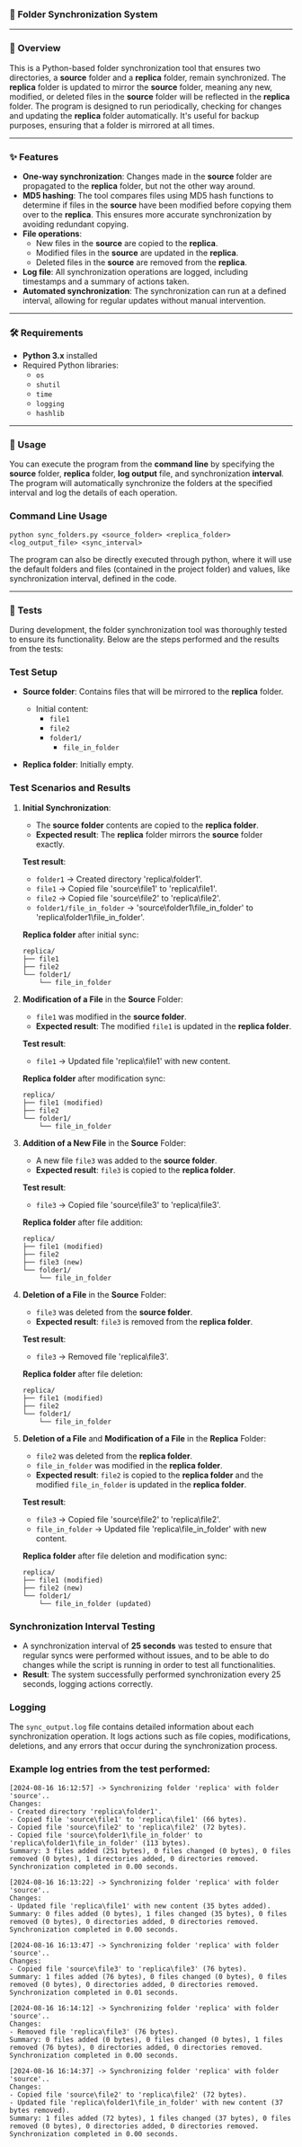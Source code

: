 ### 📁 Folder Synchronization System

---

### 📖 Overview

This is a Python-based folder synchronization tool that ensures two directories, a **source** folder and a **replica** folder, remain synchronized. 
The **replica** folder is updated to mirror the **source** folder, meaning any new, modified, or deleted files in the **source** folder will be reflected in the **replica** folder.
The program is designed to run periodically, checking for changes and updating the **replica** folder automatically. 
It's useful for backup purposes, ensuring that a folder is mirrored at all times.

---

### ✨ Features

- **One-way synchronization**: Changes made in the **source** folder are propagated to the **replica** folder, but not the other way around.
- **MD5 hashing**: The tool compares files using MD5 hash functions to determine if files in the **source** have been modified before copying them over to the **replica**. This ensures more accurate synchronization by avoiding redundant copying.
- **File operations**: 
  - New files in the **source** are copied to the **replica**.
  - Modified files in the **source** are updated in the **replica**.
  - Deleted files in the **source** are removed from the **replica**.
- **Log file**: All synchronization operations are logged, including timestamps and a summary of actions taken.
- **Automated synchronization**: The synchronization can run at a defined interval, allowing for regular updates without manual intervention.

---

### 🛠️ Requirements

- **Python 3.x** installed
- Required Python libraries:
  - `os`
  - `shutil`
  - `time`
  - `logging`
  - `hashlib`

---

### 🚀 Usage

You can execute the program from the **command line** by specifying the **source** folder, **replica** folder, **log output** file, and synchronization **interval**. 
The program will automatically synchronize the folders at the specified interval and log the details of each operation.

### Command Line Usage

```
python sync_folders.py <source_folder> <replica_folder> <log_output_file> <sync_interval>
```

The program can also be directly executed through python, where it will use the default folders and files (contained in the project folder) and values, like synchronization interval, defined in the code.

---

### 🧪 Tests

During development, the folder synchronization tool was thoroughly tested to ensure its functionality. Below are the steps performed and the results from the tests:

### Test Setup

- **Source folder**: Contains files that will be mirrored to the **replica** folder.
  - Initial content: 
    - `file1`
    - `file2`
    - `folder1/`
      - `file_in_folder`
  
- **Replica folder**: Initially empty.

### Test Scenarios and Results

1. **Initial Synchronization**:
    - The **source folder** contents are copied to the **replica folder**.
    - **Expected result**: The **replica** folder mirrors the **source** folder exactly.

    **Test result**:
    - `folder1` → Created directory 'replica\folder1'.
    - `file1` → Copied file 'source\file1' to 'replica\file1'.
    - `file2` → Copied file 'source\file2' to 'replica\file2'.
    - `folder1/file_in_folder` → 'source\folder1\file_in_folder' to 'replica\folder1\file_in_folder'.
    
    **Replica folder** after initial sync:
    ```
    replica/
    ├── file1
    ├── file2
    └── folder1/
        └── file_in_folder
    ```

2. **Modification of a File** in the **Source** Folder:
    - `file1` was modified in the **source folder**.
    - **Expected result**: The modified `file1` is updated in the **replica folder**.

    **Test result**:
    - `file1` → Updated file 'replica\file1' with new content.
    
    **Replica folder** after modification sync:
    ```
    replica/
    ├── file1 (modified)
    ├── file2
    └── folder1/
        └── file_in_folder
    ```

3. **Addition of a New File** in the **Source** Folder:
    - A new file `file3` was added to the **source folder**.
    - **Expected result**: `file3` is copied to the **replica folder**.

    **Test result**:
    - `file3` → Copied file 'source\file3' to 'replica\file3'.
    
    **Replica folder** after file addition:
    ```
    replica/
    ├── file1 (modified)
    ├── file2
    ├── file3 (new)
    └── folder1/
        └── file_in_folder
    ```

4. **Deletion of a File** in the **Source** Folder:
    - `file3` was deleted from the **source folder**.
    - **Expected result**: `file3` is removed from the **replica folder**.

    **Test result**:
    - `file3` → Removed file 'replica\file3'.
    
    **Replica folder** after file deletion:
    ```
    replica/
    ├── file1 (modified)
    ├── file2
    └── folder1/
        └── file_in_folder
    ```

5. **Deletion of a File** and **Modification of a File** in the **Replica** Folder:
    - `file2` was deleted from the **replica folder**.
    - `file_in_folder` was modified in the **replica folder**.
    - **Expected result**: `file2` is copied to the **replica folder** and the modified `file_in_folder` is updated in the **replica folder**.

    **Test result**:
    - `file3` → Copied file 'source\file2' to 'replica\file2'.
    - `file_in_folder` → Updated file 'replica\file_in_folder' with new content.
    
    **Replica folder** after file deletion and modification sync:
    ```
    replica/
    ├── file1 (modified)
    ├── file2 (new)
    └── folder1/
        └── file_in_folder (updated)
    ```

### Synchronization Interval Testing

- A synchronization interval of **25 seconds** was tested to ensure that regular syncs were performed without issues, and to be able to do changes while the script is running in order to test all functionalities.
- **Result**: The system successfully performed synchronization every 25 seconds, logging actions correctly.

### Logging

The `sync_output.log` file contains detailed information about each synchronization operation. It logs actions such as file copies, modifications, deletions, and any errors that occur during the synchronization process.

### Example log entries from the test performed:

```
[2024-08-16 16:12:57] -> Synchronizing folder 'replica' with folder 'source'..
Changes:
- Created directory 'replica\folder1'.
- Copied file 'source\file1' to 'replica\file1' (66 bytes).
- Copied file 'source\file2' to 'replica\file2' (72 bytes).
- Copied file 'source\folder1\file_in_folder' to 'replica\folder1\file_in_folder' (113 bytes).
Summary: 3 files added (251 bytes), 0 files changed (0 bytes), 0 files removed (0 bytes), 1 directories added, 0 directories removed.
Synchronization completed in 0.00 seconds.

[2024-08-16 16:13:22] -> Synchronizing folder 'replica' with folder 'source'..
Changes:
- Updated file 'replica\file1' with new content (35 bytes added).
Summary: 0 files added (0 bytes), 1 files changed (35 bytes), 0 files removed (0 bytes), 0 directories added, 0 directories removed.
Synchronization completed in 0.00 seconds.

[2024-08-16 16:13:47] -> Synchronizing folder 'replica' with folder 'source'..
Changes:
- Copied file 'source\file3' to 'replica\file3' (76 bytes).
Summary: 1 files added (76 bytes), 0 files changed (0 bytes), 0 files removed (0 bytes), 0 directories added, 0 directories removed.
Synchronization completed in 0.01 seconds.

[2024-08-16 16:14:12] -> Synchronizing folder 'replica' with folder 'source'..
Changes:
- Removed file 'replica\file3' (76 bytes).
Summary: 0 files added (0 bytes), 0 files changed (0 bytes), 1 files removed (76 bytes), 0 directories added, 0 directories removed.
Synchronization completed in 0.00 seconds.

[2024-08-16 16:14:37] -> Synchronizing folder 'replica' with folder 'source'..
Changes:
- Copied file 'source\file2' to 'replica\file2' (72 bytes).
- Updated file 'replica\folder1\file_in_folder' with new content (37 bytes removed).
Summary: 1 files added (72 bytes), 1 files changed (37 bytes), 0 files removed (0 bytes), 0 directories added, 0 directories removed.
Synchronization completed in 0.00 seconds.
```

